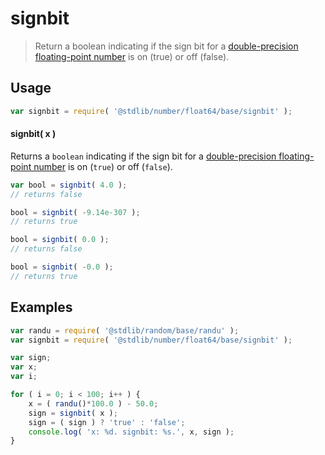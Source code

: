 # signbit

> Return a boolean indicating if the sign bit for a [double-precision floating-point number][ieee754] is on (true) or off (false).

<section class="usage">

## Usage

```javascript
var signbit = require( '@stdlib/number/float64/base/signbit' );
```

#### signbit( x )

Returns a `boolean` indicating if the sign bit for a [double-precision floating-point number][ieee754] is on (`true`) or off (`false`).

```javascript
var bool = signbit( 4.0 );
// returns false

bool = signbit( -9.14e-307 );
// returns true

bool = signbit( 0.0 );
// returns false

bool = signbit( -0.0 );
// returns true
```

</section>

<!-- /.usage -->

<section class="examples">

## Examples

```javascript
var randu = require( '@stdlib/random/base/randu' );
var signbit = require( '@stdlib/number/float64/base/signbit' );

var sign;
var x;
var i;

for ( i = 0; i < 100; i++ ) {
    x = ( randu()*100.0 ) - 50.0;
    sign = signbit( x );
    sign = ( sign ) ? 'true' : 'false';
    console.log( 'x: %d. signbit: %s.', x, sign );
}
```

</section>

<!-- /.examples -->

<section class="links">

[ieee754]: https://en.wikipedia.org/wiki/IEEE_754-1985

</section>

<!-- /.links -->
